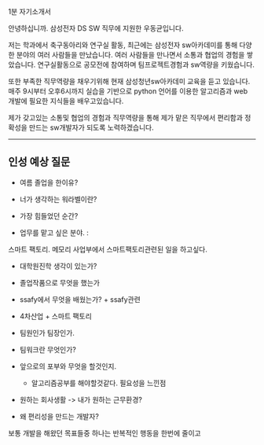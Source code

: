 1분 자기소개서

안녕하십니까. 삼성전자 DS SW 직무에 지원한 우동균입니다.

저는 학과에서 축구동아리와 연구실 활동, 최근에는 삼성전자 sw아카데미를 통해 다양한 분야의 여러 사람들을 만났습니다. 여러 사람들을 만나면서 소통과 협업의 경험을 쌓았습니다. 연구실활동으로 공모전에 참여하며 팀프로젝트경험과 sw역량을 키웠습니다. 

또한 부족한 직무역량을 채우기위해 현재 삼성청년sw아카데미 교육을 듣고 있습니다. 매주 9시부터 오후6시까지  실습을 기반으로 python 언어를 이용한 알고리즘과 web 개발에 필요한 지식들을 배우고있습니다.

제가 갖고있는 소통및 협업의 경험과 직무역량을 통해 제가 맡은 직무에서 편리함과 정확성을 만드는 sw개발자가 되도록 노력하겠습니다. 



----







## 인성 예상 질문

- 여름 졸업을 한이유?



- 너가 생각하는 워라벨이란?
- 가장 힘들었던 순간?
- 업무를 맡고 싶은 분야. : 

스마트 팩토리. 메모리 사업부에서 스마트팩토리관련된 일을 하고싶다.

- 대학원진학 생각이 있는가?
- 졸업작품으로 무엇을 했는가 
- ssafy에서 무엇을 배웠는가? + ssafy관련
-  4차산업 + 스마트 팩토리
- 팀원인가 팀장인가.
- 팀워크란 무엇인가?
- 앞으로의 포부와 무엇을 할것인지.
  - 알고리즘공부를 해야할것같다. 필요성을 느낀점
- 원하는 회사생활 -> 내가 원하는 근무환경? 



- 왜 편리성을 만드는 개발자?

보통 개발을 해왔던 목표들중 하나는 반복적인 행동을 한번에 줄이고 